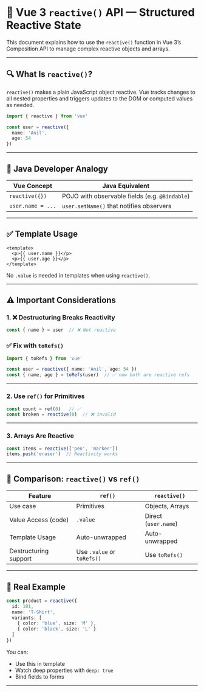 # 🧬 Vue 3 `reactive()` API — Structured Reactive State

This document explains how to use the `reactive()` function in Vue 3’s Composition API to manage complex reactive objects and arrays.

---

## 🔍 What Is `reactive()`?

`reactive()` makes a plain JavaScript object reactive. Vue tracks changes to all nested properties and triggers updates to the DOM or computed values as needed.

```ts
import { reactive } from 'vue'

const user = reactive({
  name: 'Anil',
  age: 54
})
```

---

## 🧠 Java Developer Analogy

| Vue Concept        | Java Equivalent                       |
|--------------------|----------------------------------------|
| `reactive({})`     | POJO with observable fields (e.g. `@Bindable`) |
| `user.name = ...`  | `user.setName()` that notifies observers     |

---

## ✅ Template Usage

```vue
<template>
  <p>{{ user.name }}</p>
  <p>{{ user.age }}</p>
</template>
```

No `.value` is needed in templates when using `reactive()`.

---

## ⚠️ Important Considerations

### 1. ❌ Destructuring Breaks Reactivity

```ts
const { name } = user  // ❌ Not reactive
```

### ✅ Fix with `toRefs()`

```ts
import { toRefs } from 'vue'

const user = reactive({ name: 'Anil', age: 54 })
const { name, age } = toRefs(user)  // ✅ now both are reactive refs
```

---

### 2. Use `ref()` for Primitives

```ts
const count = ref(0)   // ✅
const broken = reactive(0)  // ❌ invalid
```

---

### 3. Arrays Are Reactive

```ts
const items = reactive(['pen', 'marker'])
items.push('eraser')  // Reactivity works
```

---

## 🔁 Comparison: `reactive()` vs `ref()`

| Feature                | `ref()`                      | `reactive()`                         |
|------------------------|-------------------------------|--------------------------------------|
| Use case               | Primitives                   | Objects, Arrays                      |
| Value Access (code)    | `.value`                     | Direct (`user.name`)                 |
| Template Usage         | Auto-unwrapped               | Auto-unwrapped                       |
| Destructuring support  | Use `.value` or `toRefs()`   | Use `toRefs()`                       |

---

## 🧪 Real Example

```ts
const product = reactive({
  id: 101,
  name: 'T-Shirt',
  variants: [
    { color: 'blue', size: 'M' },
    { color: 'black', size: 'L' }
  ]
})
```

You can:
- Use this in template
- Watch deep properties with `deep: true`
- Bind fields to forms

---

